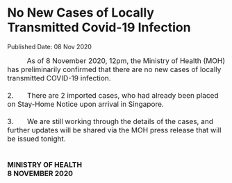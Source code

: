 <html>
    <meta http-equiv="Content-Type" content="text/html; charset=utf-8"/>
    <meta charset="utf-8"/>
    <title>No New Cases of Locally Transmitted Covid-19 Infection </title>
    <body><h1>No New Cases of Locally Transmitted Covid-19 Infection </h1>
    <p>Published Date: 08 Nov 2020</p> <span style="font-size: 16px;">&nbsp; &nbsp; &nbsp; &nbsp; &nbsp;&nbsp;As of 8 November 2020, 12pm, the Ministry of Health (MOH) has preliminarily confirmed that there are no new cases of locally transmitted COVID-19 infection.&nbsp;&nbsp;<br><br>2.&nbsp; &nbsp; &nbsp; &nbsp;There are 2 imported cases, who had already been placed on Stay-Home Notice upon arrival in Singapore.&nbsp;<br><br>3.&nbsp; &nbsp; &nbsp; &nbsp;We are still working through the details of the cases, and further updates will be shared via the MOH press release that will be issued tonight.&nbsp;<br><br><br><strong>MINISTRY OF HEALTH<br>8 NOVEMBER 2020</strong><br></span><div><span style="font-size: 16px;"><br></span></div></body>
</html>
